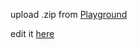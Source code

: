 upload .zip from [Playground](https://playground.wordpress.net/)

edit it [here](https://diy-pwa.dev/~/gh/emilyychau/UX221-Practice-Midterm/)
